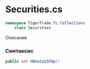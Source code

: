 
# Securities.cs
```csharp
namespace TigerTrade.Tc.Collections  
    class Securities
```

Описание

### Синтаксис
```csharp
public int HOnwta15FOp()
```


                    
                    